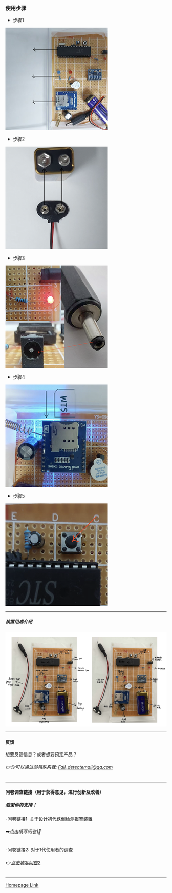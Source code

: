 
### 使用步骤


- 步骤1
  
![Step1](S11.png)



- 步骤2

![Step2](S2.png)
  
- 步骤3


![Step3](S3.png)

- 步骤4

![Step4](S4.png)

- 步骤5


![Step5](S5.png)
















---

##### 装置组成介绍
![DATA](EX2.png)

---

#### 反馈
想要反馈信息？或者想要预定产品？
###### 👉你可以通过邮箱联系我: Fall_detectemail@qq.com
---
#### 问卷调查链接（用于获得意见，进行创新及改善）
##### 感谢你的支持！

-问卷链接1: 关于设计初代跌倒检测报警装置
###### ➡️[点击填写问卷1](https://v.wjx.cn/vm/Q2Frjo2.aspx#)📝

-问卷链接2: 对于1代使用者的调查
###### 👉[点击填写问卷2](https://www.wjx.cn/vm/Q72F9Z0.aspx# )

---
[Homepage Link](esperaa.github.io/meaidevice/)




